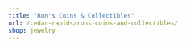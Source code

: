 ```yaml
---
title: "Ron's Coins & Collectibles"
url: /cedar-rapids/rons-coins-and-collectibles/
shop: jewelry
---
```

